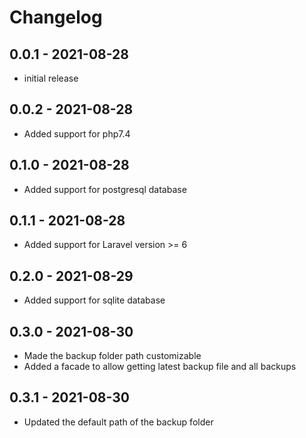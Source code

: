 # Changelog

## 0.0.1 - 2021-08-28

-   initial release

## 0.0.2 - 2021-08-28

-   Added support for php7.4

## 0.1.0 - 2021-08-28

-   Added support for postgresql database

## 0.1.1 - 2021-08-28

-   Added support for Laravel version >= 6

## 0.2.0 - 2021-08-29

-   Added support for sqlite database

## 0.3.0 - 2021-08-30

-   Made the backup folder path customizable
-   Added a facade to allow getting latest backup file and all backups

## 0.3.1 - 2021-08-30

-   Updated the default path of the backup folder

